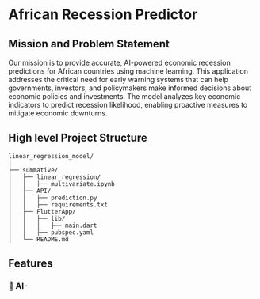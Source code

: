 # African Recession Predictor

## Mission and Problem Statement

Our mission is to provide accurate, AI-powered economic recession predictions for African countries using machine learning. This application addresses the critical need for early warning systems that can help governments, investors, and policymakers make informed decisions about economic policies and investments. The model analyzes key economic indicators to predict recession likelihood, enabling proactive measures to mitigate economic downturns.

## High level Project Structure

```
linear_regression_model/
│
├── summative/
│   ├── linear_regression/
│   │   ├── multivariate.ipynb
│   ├── API/
│   │   ├── prediction.py
│   │   ├── requirements.txt
│   ├── FlutterApp/
│   │   ├── lib/
│   │   │   ├── main.dart
│   │   ├── pubspec.yaml
│   └── README.md
```

## Features

### 🤖 AI-
